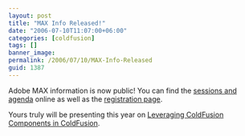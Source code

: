 ```yaml
---
layout: post
title: "MAX Info Released!"
date: "2006-07-10T11:07:00+06:00"
categories: [coldfusion]
tags: []
banner_image: 
permalink: /2006/07/10/MAX-Info-Released
guid: 1387
---
```


Adobe MAX information is now public! You can find the <a href="http://www.adobe.com/events/max/">sessions and agenda</a> online as well as the <a href="https://www.adobemax06.com/">registration page</a>. 

Yours truly will be presenting this year on <a href="http://www.adobe.com/events/max/sessions/wd203w.html">Leveraging ColdFusion Components in ColdFusion</a>.